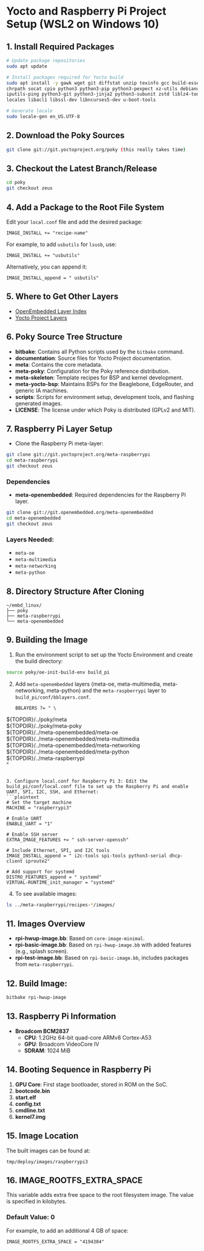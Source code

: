 
# Yocto and Raspberry Pi Project Setup (WSL2 on Windows 10)

## 1. Install Required Packages
```bash
# Update package repositories
sudo apt update

# Install packages required for Yocto build
sudo apt install -y gawk wget git diffstat unzip texinfo gcc build-essential \
chrpath socat cpio python3 python3-pip python3-pexpect xz-utils debianutils \
iputils-ping python3-git python3-jinja2 python3-subunit zstd liblz4-tool file \
locales libacl1 libssl-dev libncurses5-dev u-boot-tools

# Generate locale
sudo locale-gen en_US.UTF-8
```

## 2. Download the Poky Sources
```bash
git clone git://git.yoctoproject.org/poky (this really takes time)
```

## 3. Checkout the Latest Branch/Release
```bash
cd poky
git checkout zeus
```

## 4. Add a Package to the Root File System
Edit your `local.conf` file and add the desired package:

```plaintext
IMAGE_INSTALL += "recipe-name"
```
For example, to add `usbutils` for `lsusb`, use:

```plaintext
IMAGE_INSTALL += "usbutils"
```
Alternatively, you can append it:

```plaintext
IMAGE_INSTALL_append = " usbutils"
```

## 5. Where to Get Other Layers
- [OpenEmbedded Layer Index](https://layers.openembedded.org/layerindex/branch/master/layers/)
- [Yocto Project Layers](https://www.yoctoproject.org/software-overview/layers/)

## 6. Poky Source Tree Structure
- **bitbake**: Contains all Python scripts used by the `bitbake` command.
- **documentation**: Source files for Yocto Project documentation.
- **meta**: Contains the core metadata.
- **meta-poky**: Configuration for the Poky reference distribution.
- **meta-skeleton**: Template recipes for BSP and kernel development.
- **meta-yocto-bsp**: Maintains BSPs for the Beaglebone, EdgeRouter, and generic IA machines.
- **scripts**: Scripts for environment setup, development tools, and flashing generated images.
- **LICENSE**: The license under which Poky is distributed (GPLv2 and MIT).

## 7. Raspberry Pi Layer Setup
- Clone the Raspberry Pi meta-layer:
```bash
git clone git://git.yoctoproject.org/meta-raspberrypi
cd meta-raspberrypi
git checkout zeus
```
### Dependencies
- **meta-openembedded**: Required dependencies for the Raspberry Pi layer.
```bash
git clone git://git.openembedded.org/meta-openembedded
cd meta-openembedded
git checkout zeus
```

### Layers Needed:
- `meta-oe`
- `meta-multimedia`
- `meta-networking`
- `meta-python`

## 8. Directory Structure After Cloning
```plaintext
~/embd_linux/
├── poky
├── meta-raspberrypi
└── meta-openembedded
```

## 9. Building the Image
1. Run the environment script to set up the Yocto Environment and create the build directory:
```bash
source poky/oe-init-build-env build_pi
```

2. Add `meta-openembedded` layers (meta-oe, meta-multimedia, meta-networking, meta-python) and the `meta-raspberrypi` layer to `build_pi/conf/bblayers.conf`.
   ```plaintext
   BBLAYERS ?= " \
  ${TOPDIR}/../poky/meta \
  ${TOPDIR}/../poky/meta-poky \
  ${TOPDIR}/../meta-openembedded/meta-oe \
  ${TOPDIR}/../meta-openembedded/meta-multimedia \
  ${TOPDIR}/../meta-openembedded/meta-networking \
  ${TOPDIR}/../meta-openembedded/meta-python \
  ${TOPDIR}/../meta-raspberrypi \
"
```

3. Configure local.conf for Raspberry Pi 3: Edit the build_pi/conf/local.conf file to set up the Raspberry Pi and enable UART, SPI, I2C, SSH, and Ethernet:
```plaintext
# Set the target machine
MACHINE = "raspberrypi3"

# Enable UART
ENABLE_UART = "1"

# Enable SSH server
EXTRA_IMAGE_FEATURES += " ssh-server-openssh"

# Include Ethernet, SPI, and I2C tools
IMAGE_INSTALL_append = " i2c-tools spi-tools python3-serial dhcp-client iproute2"

# Add support for systemd
DISTRO_FEATURES_append = " systemd"
VIRTUAL-RUNTIME_init_manager = "systemd"
```

4. To see available images:
```bash
ls ../meta-raspberrypi/recipes-*/images/
```

## 11. Images Overview
- **rpi-hwup-image.bb**: Based on `core-image-minimal`.
- **rpi-basic-image.bb**: Based on `rpi-hwup-image.bb` with added features (e.g., splash screen).
- **rpi-test-image.bb**: Based on `rpi-basic-image.bb`, includes packages from `meta-raspberrypi`.

## 12. Build Image:
```bash
bitbake rpi-hwup-image
```

## 13. Raspberry Pi Information
- **Broadcom BCM2837**
  - **CPU**: 1.2GHz 64-bit quad-core ARMv8 Cortex-A53
  - **GPU**: Broadcom VideoCore IV
  - **SDRAM**: 1024 MiB

## 14. Booting Sequence in Raspberry Pi
1. **GPU Core**: First stage bootloader, stored in ROM on the SoC.
2. **bootcode.bin**
3. **start.elf**
4. **config.txt**
5. **cmdline.txt**
6. **kernel7.img**

## 15. Image Location
The built images can be found at:

```plaintext
tmp/deploy/images/raspberrypi3
```

## 16. IMAGE_ROOTFS_EXTRA_SPACE
This variable adds extra free space to the root filesystem image. The value is specified in kilobytes.

### Default Value: 0
For example, to add an additional 4 GB of space:

```plaintext
IMAGE_ROOTFS_EXTRA_SPACE = "4194304"
```

